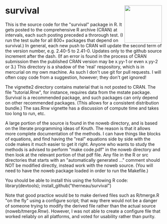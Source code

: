 # survival <img src='man/figures/logo.png' align="right" height="120" />

This is the source code for the "survival" package in R.  It gets posted to the
comprehensive R archive (CRAN) at intervals, each such posting preceded a
throrough test. (I run the test suite for all 800+ packages that depend on
survival.)  In general, each new push to CRAN will update the second term of
the version number, e.g. 2.40-5 to 2.41-0.  Updates only to the github source
increment after the dash.  (If an error is found in the process of CRAN
submission then the published CRAN version may be x.yy-1 or even x.yy-2 or 3.)
This directory is a shadow of the 'real' respository, which is in mercurial on 
my own machine.  As such I don't use git for pull requests.  I will often 
copy code from a suggestion, however; they don't get ignored!

The vignette2 directory contains material that is not posted to CRAN.
The file "tutorial.Rnw", for instance, requires data from
the mstate package.  Survival is a recommended package, and such packages can 
only depend on other recommended packages.  (This allows for a consistent 
distribution bundle.)  The sas.Rnw vignette has a discussion of compute time and
takes too long to run, etc.

A large portion of the source is found in the noweb directory, and is based on
the literate programming ideas of Knuth. The reason is that it allows more
complete documentation of the methods. I can have things like blocks of
equations, and find having the "real" equations side by side with the code makes
it much easier to get it right.  Anyone who wants to study the methods is 
advised to perform "make code.pdf" in the noweb directory and then look at the 
relevant portion of that pdf file.  Any file in the R or src directories that
starts with an "automatically generated ..." comment should NOT be modified
directly, instead work with the noweb source.  (You will need to have the noweb
package loaded in order to run the Makefile.)

You should be able to install this using the following R code:
library(devtools); install_github("therneau/survival")

Note that good practice would be to make derived files such as R/tmerge.R
"on the fly" using a configure script; that way there would not be a 
danger of someone trying to modify the derived file rather than the actual
source (noweb/tmerge.Rnw).  However, I was not able to create a configure
file that worked reliably on all platforms, and voted for usability rather than
purity.
